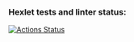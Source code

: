 ### Hexlet tests and linter status:
[![Actions Status](https://github.com/crxcrvs/java-project-lvl1/workflows/hexlet-check/badge.svg)](https://github.com/crxcrvs/java-project-lvl1/actions)